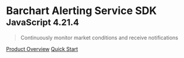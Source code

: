 # Barchart Alerting Service SDK <small>JavaScript 4.21.4</small>

> Continuously monitor market conditions and receive notifications

[Product Overview](/content/product_overview)
[Quick Start](/content/quick_start)